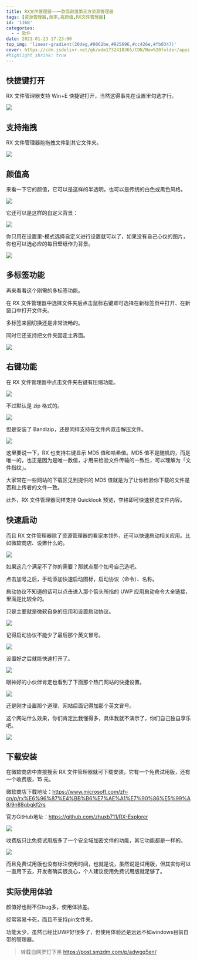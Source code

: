```yaml
---
title: RX文件管理器——一款高颜值第三方资源管理器
tags: [资源管理器,效率,高颜值,RX文件管理器]
id: '1168'
categories:
  - - 软件
date: 2021-01-23 17:23:00
top_img: 'linear-gradient(20deg,#0062be,#925696,#cc426e,#fb0347)'
cover: https://cdn.jsdelivr.net/gh/wdm1732418365/CDN/New%20folder/apps.7863.14049445347502045.2d3a62ea-b886-4fa5-8985-d3cf43c99523.png
#highlight_shrink: true
---
```


## 快捷键打开

RX 文件管理器支持 Win+E 快捷键打开，当然这得事先在设置里勾选才行。

![](https://cdn.jsdelivr.net/gh/wdm1732418365/CDN/New%20folder/5f2c12ec116da1904.gif_e680.gif)

## 支持拖拽

‍RX 文件管理器能拖拽文件到其它文件夹。

![](https://cdn.jsdelivr.net/gh/wdm1732418365/CDN/New%20folder/5f2c12ec10c531532.gif_e680.gif)

## 颜值高

来看一下它的颜值，它可以是这样的半透明，也可以是传统的白色或黑色风格。

![](https://cdn.jsdelivr.net/gh/wdm1732418365/CDN/New%20folder/5f2c12ec156175470.png_e680.png)

它还可以是这样的自定义背景：

![](https://cdn.jsdelivr.net/gh/wdm1732418365/CDN/New%20folder/5f2c12ec134542494.png_e680.png)

你只用在设置里-模式选择自定义进行设置就可以了，如果没有自己心仪的图片，你也可以选必应的每日壁纸作为背景。

![](https://cdn.jsdelivr.net/gh/wdm1732418365/CDN/New%20folder/5f2c12ec134201373.png_e680.png)

## 多标签功能

再来看看这个刚需的多标签功能。

在 RX 文件管理器中选择文件夹后点击鼠标右键即可选择在新标签页中打开、在新窗口中打开文件夹。

多标签来回切换还是非常流畅的。

同时它还支持把文件夹固定主界面。

![](https://cdn.jsdelivr.net/gh/wdm1732418365/CDN/New%20folder/5f2c12ec136241032.gif_e680.gif)

## 右键功能

在 RX 文件管理器中点击文件夹右键有压缩功能。

![](https://cdn.jsdelivr.net/gh/wdm1732418365/CDN/New%20folder/5f2c12ec14b293320.png_e680.png)

不过默认是 zip 格式的。

![](https://cdn.jsdelivr.net/gh/wdm1732418365/CDN/New%20folder/5f2c12ec220202507.png_e680.png)

但是安装了 Bandizip，还是同样支持在文件内双击解压文件。

![](https://cdn.jsdelivr.net/gh/wdm1732418365/CDN/New%20folder/5f2c12ec1eefa5223.gif_e680.gif)

这里要说一下，RX 也支持右键显示 MD5 值和哈希值。MD5 值不是随机的，而是唯一的，也正是因为是唯一数值，才用来检验文件传输的一致性，可以理解为「文件指纹」。

大家常在一些网站的下载区见到提供的 MD5 值就是为了让你检验你下载的文件是否和上传者的文件一致。

此外，RX 文件管理器同样支持 Quicklook 预览，空格即可快速预览文件内容。

## 快速启动

而且 RX 文件管理器除了资源管理器的看家本领外，还可以快速启动相关应用。比如微软商店、设置什么的。

![](https://cdn.jsdelivr.net/gh/wdm1732418365/CDN/New%20folder/5f2c12ec200903798.png_e680.png)

如果这几个满足不了你的需要？那就点那个加号自己造吧。

点击加号之后，手动添加快速启动图标，启动协议（命令）、名称。

启动协议不知道的话可以点击进入那个箭头所指的 UWP 应用启动命令大全链接，里面是比较全的。

只是主要就是微软自身的应用和设置启动协议。

![](https://cdn.jsdelivr.net/gh/wdm1732418365/CDN/New%20folder/5f2c12ec56add7583.png_e680.png)

记得启动协议不能少了最后那个英文冒号。

![](https://cdn.jsdelivr.net/gh/wdm1732418365/CDN/New%20folder/5f2c12ec66ed532.png_e680.png)

设置好之后就能快速打开了。

![](https://cdn.jsdelivr.net/gh/wdm1732418365/CDN/New%20folder/5f2c12ec64f368411.gif_e680.gif)

眼神好的小伙伴肯定也看到了下面那个热门网站的快捷设置。

![](https://cdn.jsdelivr.net/gh/wdm1732418365/CDN/New%20folder/5f2c12ec6bfd19463.png_e680.png)

还是刚才设置那个道理，网站后面记得加那个英文冒号。

这个网站什么效果，你们肯定比我懂得多，具体我就不演示了，你们自己独自享乐吧。

![](https://cdn.jsdelivr.net/gh/wdm1732418365/CDN/New%20folder/5f2c12ec6f9ab2102.png_e680.png)

## 下载安装

在微软商店中直接搜索 RX 文件管理器就可下载安装，它有一个免费试用版，还有一个收费版，15 元。

微软商店下载地址：https://www.microsoft.com/zh-cn/p/rx%E6%96%87%E4%BB%B6%E7%AE%A1%E7%90%86%E5%99%A8/9n88qbqkf2rs

官方GitHub地址：https://github.com/zhuxb711/RX-Explorer

![](https://cdn.jsdelivr.net/gh/wdm1732418365/CDN/New%20folder/5f2c12ec77d489228.png_e680.png)

收费版只比免费试用版多了一个安全域加密文件的功能，其它功能都是一样的。

![](https://cdn.jsdelivr.net/gh/wdm1732418365/CDN/New%20folder/5f2c12ec7dbf76866.png_e680.png)

而且免费试用版也没有标注使用时间，也就是说，虽然说是试用版，但其实你可以一直用下去，开发者确实很良心，个人建议使用免费试用版就足够了。

## 实际使用体验

颜值好也耐不住bug多，使用体验差。

经常容易卡死，而且不支持pin文件夹。

功能太少，虽然已经比UWP好很多了，但使用体验还是远远不如windows目前自带的管理器。

>转载自网罗灯下黑 https://post.smzdm.com/p/adwgq5en/